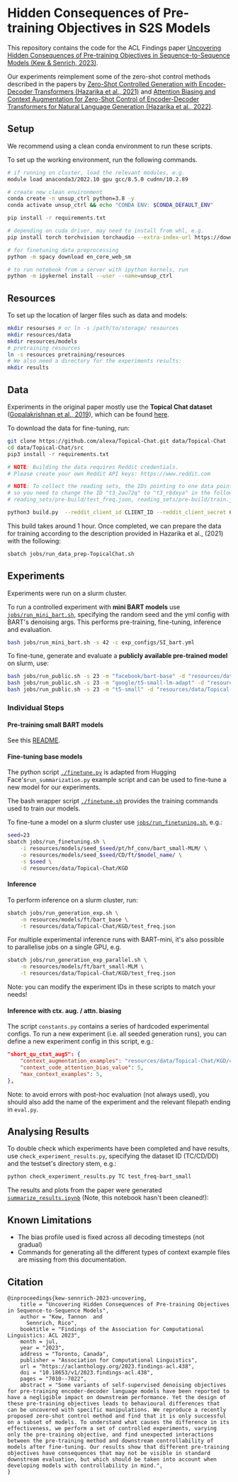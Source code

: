 # Hidden Consequences of Pre-training Objectives in S2S Models

This repository contains the code for the ACL Findings paper [Uncovering Hidden Consequences of Pre-training Objectives in Sequence-to-Sequence Models (Kew & Senrich, 2023)](https://aclanthology.org/2023.findings-acl.438/).

Our experiments reimplement some of the zero-shot control methods described in the papers by [Zero-Shot Controlled Generation with Encoder-Decoder Transformers (Hazarika et al., 2021)](https://arxiv.org/abs/2106.06411) and [Attention Biasing and Context Augmentation for Zero-Shot Control of Encoder-Decoder Transformers for Natural Language Generation (Hazarika et al., 2022)](https://ojs.aaai.org/index.php/AAAI/article/view/21319).

## Setup

We recommend using a clean conda environment to run these scripts.

To set up the working environment, run the following commands.

```bash
# if running on cluster, load the relevant modules, e.g.
module load anaconda3/2022.10 gpu gcc/8.5.0 cudnn/10.2.89

# create new clean environment
conda create -n unsup_ctrl python=3.8 -y
conda activate unsup_ctrl && echo "CONDA ENV: $CONDA_DEFAULT_ENV"

pip install -r requirements.txt

# depending on cuda driver, may need to install from whl, e.g.
pip install torch torchvision torchaudio --extra-index-url https://download.pytorch.org/whl/cu113

# for finetuning data preprocessing
python -m spacy download en_core_web_sm

# to run notebook from a server with ipython kernels, run
python -m ipykernel install --user --name=unsup_ctrl
```

## Resources

To set up the location of larger files such as data and models:

```bash
mkdir resourses # or ln -s /path/to/storage/ resources
mkdir resources/data
mkdir resources/models
# pretraining resources
ln -s resources pretraining/resources
# We also need a directory for the experiments results:
mkdir results
```

## Data

Experiments in the original paper mostly use the 
**Topical Chat dataset** ([Gopalakrishnan et al., 2019](https://m.media-amazon.com/images/G/01/amazon.jobs/3079_Paper._CB1565131710_.pdf)), 
which can be found [here](https://github.com/alexa/Topical-Chat).

To download the data for fine-tuning, run:

```bash
git clone https://github.com/alexa/Topical-Chat.git data/Topical-Chat
cd data/Topical-Chat/src
pip3 install -r requirements.txt

# NOTE: Building the data requires Reddit credentials. 
# Please create your own Reddit API keys: https://www.reddit.com

# NOTE: To collect the reading sets, the IDs pointing to one data point has changed (https://github.com/alexa/Topical-Chat/issues/11),
# so you need to change the ID "t3_2au72q" to "t3_r8dxya" in the following files:
# reading_sets/pre-build/test_freq.json, reading_sets/pre-build/train.json, reading_sets/pre-build/valid_freq.json

python3 build.py  --reddit_client_id CLIENT_ID --reddit_client_secret CLIENT_SECRET --reddit_user_agent USER_AGENT
```

This build takes around 1 hour. Once completed, we can prepare the data for training according to the description provided in Hazarika et al., (2021) with the following:

```bash
sbatch jobs/run_data_prep-TopicalChat.sh
```

<!-- For additional dataset experiments:

- Commonsense-Dialogues ([Zhou et al., 2021](https://arxiv.org/abs/2109.06427))

```
git clone https://github.com/alexa/Commonsense-Dialogues.git data/Commonsense-Dialogues
sbatch jobs/run_data_prep-CommonsenseDialogue.sh
```

- DailyDialog

```
sbatch jobs/run_data_prep-DailyDialog.sh
``` -->

## Experiments

Experiments were run on a slurm cluster.

To run a controlled experiment with **mini BART models** use [`jobs/run_mini_bart.sh`](./jobs/run_mini_bart.sh), specifying the random seed and the yml config with BART's denoising args.
This performs pre-training, fine-tuning, inference and evaluation.

```bash
bash jobs/run_mini_bart.sh -s 42 -c exp_configs/SI_bart.yml
```

To fine-tune, generate and evaluate a **publicly available pre-trained model** on slurm, use:

```bash
bash jobs/run_public.sh -s 23 -m "facebook/bart-base" -d "resources/data/Topical-Chat/KGD"
bash jobs/run_public.sh -s 23 -m "google/t5-small-lm-adapt" -d "resources/data/Topical-Chat/KGD"
bash jobs/run_public.sh -s 23 -m "t5-small" -d "resources/data/Topical-Chat/KGD"
```

### Individual Steps

#### Pre-training small BART models

See this [README](./pretraining/README.md).

#### Fine-tuning base models

The python script [`./finetune.py`](./finetune.py) is adapted from Hugging Face's`run_summarization.py` example script and can be used to fine-tune a new model for our experiments.

The bash wrapper script [`./finetune.sh`](./finetune.sh) provides the training commands used to train our models.

To fine-tune a model on a slurm cluster use [`jobs/run_finetuning.sh`](./jobs/run_finetuning.sh), e.g.:

```bash
seed=23
sbatch jobs/run_finetuning.sh \
    -i resources/models/seed_$seed/pt/hf_conv/bart_small-MLM/ \
    -o resources/models/seed_$seed/CD/ft/$model_name/ \
    -s $seed \
    -d resources/data/Topical-Chat/KGD
```

#### Inference

To perform inference on a slurm cluster, run:

```bash
sbatch jobs/run_generation_exp.sh \
    -m resources/models/ft/bart_base \
    -t resources/data/Topical-Chat/KGD/test_freq.json
```

For multiple experimental inference runs with BART-mini, it's also possible to parallelise jobs on a single GPU, e.g.

```bash
sbatch jobs/run_generation_exp_parallel.sh \
    -m resources/models/ft/bart_small-MLM \
    -t resources/data/Topical-Chat/KGD/test_freq.json
```

Note: you can modify the experiment IDs in these scripts to match your needs!

#### Inference with ctx. aug. / attn. biasing

The script `constants.py` contains a series of hardcoded experimental configs. 
To run a new experiment (i.e. all seeded generation runs), you can define a new experiment config in this script, e.g.:

```json
"short_qu_ctxt_aug5": {
    "context_augmentation_examples": "resources/data/Topical-Chat/KGD/contexts/short_questions.txt",
    "context_code_attention_bias_value": 5,
    "max_context_examples": 5,
},
```

Note: to avoid errors with post-hoc evaluation (not always used), you should also add the name of the experiment and the relevant filepath ending in `eval.py`.


## Analysing Results

To double check which experiments have been completed and have results, use `check_experiment_results.py`, specifying the dataset ID (TC/CD/DD) and the testset's directory stem, e.g.:

```bash
python check_experiment_results.py TC test_freq-bart_small
```

The results and plots from the paper were generated [`summarize_results.ipynb`](./summarize_results.ipynb) (Note, this notebook hasn't been cleaned!):

<!-- ### Heavy lifting scripts

The commands above assume access to a slurm cluster. For development or direct execution, you can also execute the relevant scripts, specifying the appropriate arguments, e.g.:

```bash
# generation experiments with different seeds
python generation_exp.py -m resources/models/seed_$seed/TC/ft/bart_base --exp_id baseline

# inference (will only generate for the first `max_predict_samples`)
python inference.py \
    --model_name_or_path resources/models/seed_23/CD/ft/bart_small-MLM \
    --test_file resources/data/Commonsense-Dialogues/CD/test.json 
    --text_column turns --summary_column target --knowledge_column context \
    --seed 0 --batch_size 5 --num_return_sequences 1 \
    --beam_size 4 --do_sample True --top_p 0.9 \
    --write_to_file none --max_predict_samples 5 \
    --cross_attention_bias_value 1 --bias_profile knowledge \
    --context_augmentation_examples "resources/data/Commonsense-Dialogues/CD/contexts/train_questions.txt" \
    --context_code_attention_bias_value 5  --max_context_examples 10

# evaluation
python evaluation/evaluation.py output_file [--references_file (e.g., test_freq.json)] [--outfile]
``` -->

## Known Limitations

- The bias profile used is fixed across all decoding timesteps (not gradual)
- Commands for generating all the different types of context example files are missing from this documentation.

## Citation

```
@inproceedings{kew-sennrich-2023-uncovering,
    title = "Uncovering Hidden Consequences of Pre-training Objectives in Sequence-to-Sequence Models",
    author = "Kew, Tannon  and
      Sennrich, Rico",
    booktitle = "Findings of the Association for Computational Linguistics: ACL 2023",
    month = jul,
    year = "2023",
    address = "Toronto, Canada",
    publisher = "Association for Computational Linguistics",
    url = "https://aclanthology.org/2023.findings-acl.438",
    doi = "10.18653/v1/2023.findings-acl.438",
    pages = "7010--7022",
    abstract = "Some variants of self-supervised denoising objectives for pre-training encoder-decoder language models have been reported to have a negligible impact on downstream performance. Yet the design of these pre-training objectives leads to behavioural differences that can be uncovered with specific manipulations. We reproduce a recently proposed zero-shot control method and find that it is only successful on a subset of models. To understand what causes the difference in its effectiveness, we perform a set of controlled experiments, varying only the pre-training objective, and find unexpected interactions between the pre-training method and downstream controllability of models after fine-tuning. Our results show that different pre-training objectives have consequences that may not be visible in standard downstream evaluation, but which should be taken into account when developing models with controllability in mind.",
}
```